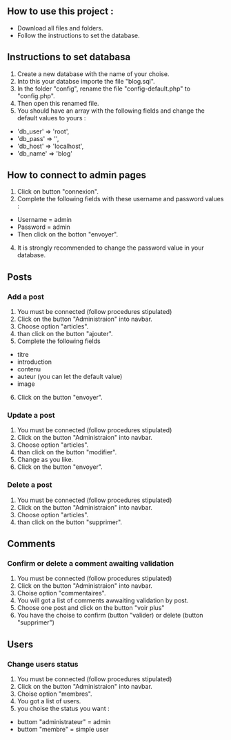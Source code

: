 ## How to use this project :

- Download all files and folders.
- Follow the instructions to set the database.

## Instructions to set databasa

1. Create a new database with the name of your choise.
2. Into this your databse importe the file "blog.sql".
3. In the folder "config", rename the file "config-default.php" to "config.php".
4. Then open this renamed file.
5. You should have an array with the following fields and change the default values to yours  :
	
 - 'db_user' => 'root',
 - 'db_pass' => '',
 - 'db_host' => 'localhost',
 - 'db_name' => 'blog'

## How to connect to admin pages

1. Click on button "connexion".
2. Complete the following fields with these username and password values :
 - Username = admin
 - Password = admin
 - Then click on the botton "envoyer".
4. It is strongly recommended to change the password value in your database.

## Posts

### Add a post

1. You must be connected (follow procedures stipulated)
2. Click on the button "Administraion" into navbar.
3. Choose option "articles".
4. than click on the button "ajouter".
5. Complete the following fields
 - titre
 - introduction
 - contenu
 - auteur (you can let the default value)
 - image
6. Click on the button "envoyer".

### Update a post

1. You must be connected (follow procedures stipulated)
2. Click on the button "Administraion" into navbar.
3. Choose option "articles".
4. than click on the button "modifier".
5. Change as you like.
6. Click on the button "envoyer".

### Delete a post

1. You must be connected (follow procedures stipulated)
2. Click on the button "Administraion" into navbar.
3. Choose option "articles".
4. than click on the button "supprimer".

## Comments

### Confirm or delete a comment awaiting validation

1. You must be connected (follow procedures stipulated)
2. Click on the button "Administraion" into navbar.
3. Choise option "commentaires".
4. You will got a list of comments awwaiting validation by post.
5. Choose one post and click on the button "voir plus"
6. You have the choise to confirm (button "valider) or delete (button "supprimer")

## Users

### Change users status

1. You must be connected (follow procedures stipulated)
2. Click on the button "Administraion" into navbar.
3. Choise option "membres".
4. You got a list of users.
5. you choise the status you want :
 - buttom "administrateur" = admin
 - buttom "membre" = simple user